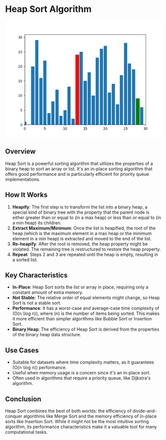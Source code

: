 # Heap Sort Algorithm
![](HeapSort.gif)
## Overview

Heap Sort is a powerful sorting algorithm that utilizes the properties of a binary heap to sort an array or list. It's an in-place sorting algorithm that offers good performance and is particularly efficient for priority queue implementations.

## How It Works

1. **Heapify**: The first step is to transform the list into a binary heap, a special kind of binary tree with the property that the parent node is either greater than or equal to (in a max heap) or less than or equal to (in a min heap) its children.
2. **Extract Maximum/Minimum**: Once the list is heapified, the root of the heap (which is the maximum element in a max heap or the minimum element in a min heap) is extracted and moved to the end of the list.
3. **Re-heapify**: After the root is removed, the heap property might be violated. The remaining tree is restructured to restore the heap property.
4. **Repeat**: Steps 2 and 3 are repeated until the heap is empty, resulting in a sorted list.

## Key Characteristics

- **In-Place**: Heap Sort sorts the list or array in place, requiring only a constant amount of extra memory.
- **Not Stable**: The relative order of equal elements might change, so Heap Sort is not a stable sort.
- **Performance**: It has a worst-case and average-case time complexity of \(O(n \log n)\), where \(n\) is the number of items being sorted. This makes it more efficient than simpler algorithms like Bubble Sort or Insertion Sort.
- **Binary Heap**: The efficiency of Heap Sort is derived from the properties of the binary heap data structure.

## Use Cases

- Suitable for datasets where time complexity matters, as it guarantees \(O(n \log n)\) performance.
- Useful when memory usage is a concern since it's an in-place sort.
- Often used in algorithms that require a priority queue, like Dijkstra's algorithm.

## Conclusion

Heap Sort combines the best of both worlds: the efficiency of divide-and-conquer algorithms like Merge Sort and the memory efficiency of in-place sorts like Insertion Sort. While it might not be the most intuitive sorting algorithm, its performance characteristics make it a valuable tool for many computational tasks.